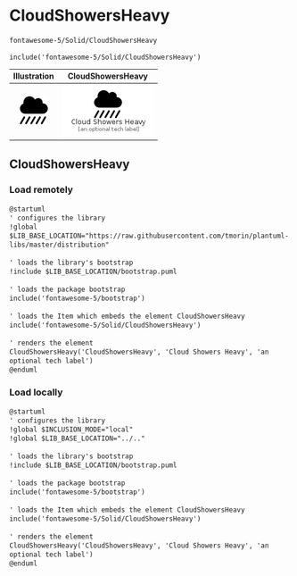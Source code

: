 # CloudShowersHeavy


```text
fontawesome-5/Solid/CloudShowersHeavy
```

```text
include('fontawesome-5/Solid/CloudShowersHeavy')
```



| Illustration | CloudShowersHeavy |
| :---: | :---: |
| ![illustration for Illustration](../../fontawesome-5/Solid/CloudShowersHeavy.png) | ![illustration for CloudShowersHeavy](../../fontawesome-5/Solid/CloudShowersHeavy.Local.png) |




## CloudShowersHeavy

### Load remotely
```plantuml
@startuml
' configures the library
!global $LIB_BASE_LOCATION="https://raw.githubusercontent.com/tmorin/plantuml-libs/master/distribution"

' loads the library's bootstrap
!include $LIB_BASE_LOCATION/bootstrap.puml

' loads the package bootstrap
include('fontawesome-5/bootstrap')

' loads the Item which embeds the element CloudShowersHeavy
include('fontawesome-5/Solid/CloudShowersHeavy')

' renders the element
CloudShowersHeavy('CloudShowersHeavy', 'Cloud Showers Heavy', 'an optional tech label')
@enduml
```

### Load locally
```plantuml
@startuml
' configures the library
!global $INCLUSION_MODE="local"
!global $LIB_BASE_LOCATION="../.."

' loads the library's bootstrap
!include $LIB_BASE_LOCATION/bootstrap.puml

' loads the package bootstrap
include('fontawesome-5/bootstrap')

' loads the Item which embeds the element CloudShowersHeavy
include('fontawesome-5/Solid/CloudShowersHeavy')

' renders the element
CloudShowersHeavy('CloudShowersHeavy', 'Cloud Showers Heavy', 'an optional tech label')
@enduml
```

